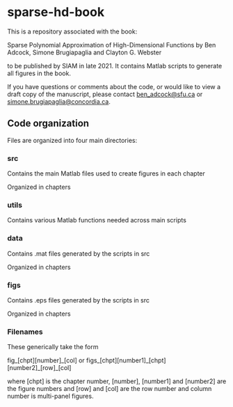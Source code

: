 # sparse-hd-book

This is a repository associated with the book:

Sparse Polynomial Approximation of High-Dimensional Functions
by Ben Adcock, Simone Brugiapaglia and Clayton G. Webster

to be published by SIAM in late 2021. It contains Matlab scripts to generate all figures in the book. 

If you have questions or comments about the code, or would like to view a draft copy of the manuscript, please contact ben_adcock@sfu.ca or simone.brugiapaglia@concordia.ca.

## Code organization

Files are organized into four main directories:

### src

Contains the main Matlab files used to create figures in each chapter

Organized in chapters

### utils

Contains various Matlab functions needed across main scripts

### data

Contains .mat files generated by the scripts in src

Organized in chapters

### figs

Contains .eps files generated by the scripts in src

Organized in chapters


### Filenames

These generically take the form 

fig\_[chpt][number]\_[col] or figs\_[chpt][number1]\_[chpt][number2]\_[row]\_[col] 

where [chpt] is the chapter number, [number], [number1] and [number2] are the figure numbers and [row] and [col] are the row number and column number is multi-panel figures.



